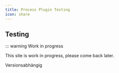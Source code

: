```yaml
---
title: Process Plugin Testing
icon: share
---
```


## Testing

::: warning Work in progress

This site is work in progress, please come back later.

Versionsabhängig 